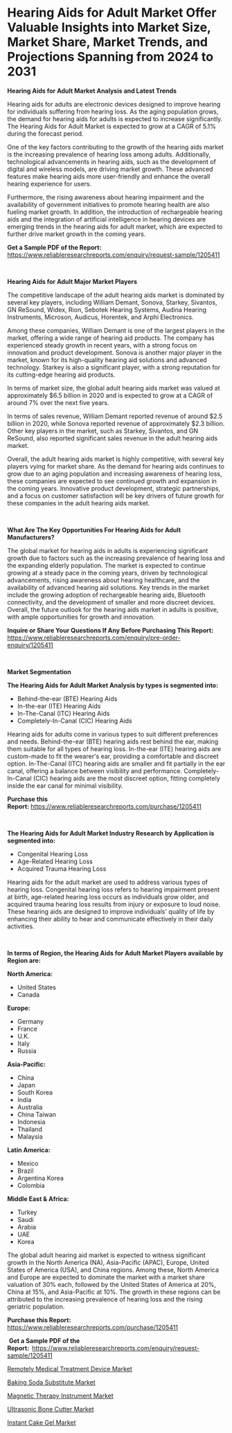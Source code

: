 <p><h1>Hearing Aids for Adult Market Offer Valuable Insights into Market Size, Market Share, Market Trends, and Projections Spanning from 2024 to 2031</h1></p><p><strong>Hearing Aids for Adult Market Analysis and Latest Trends</strong></p>
<p><p>Hearing aids for adults are electronic devices designed to improve hearing for individuals suffering from hearing loss. As the aging population grows, the demand for hearing aids for adults is expected to increase significantly. The Hearing Aids for Adult Market is expected to grow at a CAGR of 5.1% during the forecast period.</p><p>One of the key factors contributing to the growth of the hearing aids market is the increasing prevalence of hearing loss among adults. Additionally, technological advancements in hearing aids, such as the development of digital and wireless models, are driving market growth. These advanced features make hearing aids more user-friendly and enhance the overall hearing experience for users.</p><p>Furthermore, the rising awareness about hearing impairment and the availability of government initiatives to promote hearing health are also fueling market growth. In addition, the introduction of rechargeable hearing aids and the integration of artificial intelligence in hearing devices are emerging trends in the hearing aids for adult market, which are expected to further drive market growth in the coming years.</p></p>
<p><strong>Get a Sample PDF of the Report:&nbsp;</strong> <a href="https://www.reliableresearchreports.com/enquiry/request-sample/1205411">https://www.reliableresearchreports.com/enquiry/request-sample/1205411</a></p>
<p>&nbsp;</p>
<p><strong>Hearing Aids for Adult Major Market Players</strong></p>
<p><p>The competitive landscape of the adult hearing aids market is dominated by several key players, including William Demant, Sonova, Starkey, Sivantos, GN ReSound, Widex, Rion, Sebotek Hearing Systems, Audina Hearing Instruments, Microson, Audicus, Horentek, and Arphi Electronics. </p><p>Among these companies, William Demant is one of the largest players in the market, offering a wide range of hearing aid products. The company has experienced steady growth in recent years, with a strong focus on innovation and product development. Sonova is another major player in the market, known for its high-quality hearing aid solutions and advanced technology. Starkey is also a significant player, with a strong reputation for its cutting-edge hearing aid products.</p><p>In terms of market size, the global adult hearing aids market was valued at approximately $6.5 billion in 2020 and is expected to grow at a CAGR of around 7% over the next five years. </p><p>In terms of sales revenue, William Demant reported revenue of around $2.5 billion in 2020, while Sonova reported revenue of approximately $2.3 billion. Other key players in the market, such as Starkey, Sivantos, and GN ReSound, also reported significant sales revenue in the adult hearing aids market.</p><p>Overall, the adult hearing aids market is highly competitive, with several key players vying for market share. As the demand for hearing aids continues to grow due to an aging population and increasing awareness of hearing loss, these companies are expected to see continued growth and expansion in the coming years. Innovative product development, strategic partnerships, and a focus on customer satisfaction will be key drivers of future growth for these companies in the adult hearing aids market.</p></p>
<p>&nbsp;</p>
<p><strong>What Are The Key Opportunities For Hearing Aids for Adult Manufacturers?</strong></p>
<p><p>The global market for hearing aids in adults is experiencing significant growth due to factors such as the increasing prevalence of hearing loss and the expanding elderly population. The market is expected to continue growing at a steady pace in the coming years, driven by technological advancements, rising awareness about hearing healthcare, and the availability of advanced hearing aid solutions. Key trends in the market include the growing adoption of rechargeable hearing aids, Bluetooth connectivity, and the development of smaller and more discreet devices. Overall, the future outlook for the hearing aids market in adults is positive, with ample opportunities for growth and innovation.</p></p>
<p><strong>Inquire or Share Your Questions If Any Before Purchasing This Report:</strong> <a href="https://www.reliableresearchreports.com/enquiry/pre-order-enquiry/1205411">https://www.reliableresearchreports.com/enquiry/pre-order-enquiry/1205411</a></p>
<p>&nbsp;</p>
<p><strong>Market Segmentation</strong></p>
<p><strong>The Hearing Aids for Adult Market Analysis by types is segmented into:</strong></p>
<p><ul><li>Behind-the-ear (BTE) Hearing Aids</li><li>In-the-ear (ITE) Hearing Aids</li><li>In-The-Canal (ITC) Hearing Aids</li><li>Completely-In-Canal (CIC) Hearing Aids</li></ul></p>
<p><p>Hearing aids for adults come in various types to suit different preferences and needs. Behind-the-ear (BTE) hearing aids rest behind the ear, making them suitable for all types of hearing loss. In-the-ear (ITE) hearing aids are custom-made to fit the wearer's ear, providing a comfortable and discreet option. In-The-Canal (ITC) hearing aids are smaller and fit partially in the ear canal, offering a balance between visibility and performance. Completely-In-Canal (CIC) hearing aids are the most discreet option, fitting completely inside the ear canal for minimal visibility.</p></p>
<p><strong>Purchase this Report:&nbsp;</strong><a href="https://www.reliableresearchreports.com/purchase/1205411">https://www.reliableresearchreports.com/purchase/1205411</a></p>
<p>&nbsp;</p>
<p><strong>The Hearing Aids for Adult Market Industry Research by Application is segmented into:</strong></p>
<p><ul><li>Congenital Hearing Loss</li><li>Age-Related Hearing Loss</li><li>Acquired Trauma Hearing Loss</li></ul></p>
<p><p>Hearing aids for the adult market are used to address various types of hearing loss. Congenital hearing loss refers to hearing impairment present at birth, age-related hearing loss occurs as individuals grow older, and acquired trauma hearing loss results from injury or exposure to loud noise. These hearing aids are designed to improve individuals' quality of life by enhancing their ability to hear and communicate effectively in their daily activities.</p></p>
<p>&nbsp;</p>
<p><strong>In terms of Region, the Hearing Aids for Adult Market Players available by Region are:</strong></p>
<p>
    <p> <strong> North America: </strong>
        <ul>
            <li>United States</li>
            <li>Canada</li>
        </ul>
        </p> 
    <p> <strong> Europe: </strong>
        <ul>
            <li>Germany</li>
            <li>France</li>
            <li>U.K.</li>
            <li>Italy</li>
            <li>Russia</li>
        </ul>
        </p> 
    <p> <strong> Asia-Pacific: </strong>
        <ul>
            <li>China</li>
            <li>Japan</li>
            <li>South Korea</li>
            <li>India</li>
            <li>Australia</li>
            <li>China Taiwan</li>
            <li>Indonesia</li>
            <li>Thailand</li>
            <li>Malaysia</li>
        </ul>
        </p> 
    <p> <strong> Latin America: </strong>
        <ul>
            <li>Mexico</li>
            <li>Brazil</li>
            <li>Argentina Korea</li>
            <li>Colombia</li>
        </ul>
        </p> 
    <p> <strong> Middle East & Africa: </strong>
        <ul>
            <li>Turkey</li>
            <li>Saudi</li>
            <li>Arabia</li>
            <li>UAE</li>
            <li>Korea</li>
        </ul>
    </p>
    </p>
<p><p>The global adult hearing aid market is expected to witness significant growth in the North America (NA), Asia-Pacific (APAC), Europe, United States of America (USA), and China regions. Among these, North America and Europe are expected to dominate the market with a market share valuation of 30% each, followed by the United States of America at 20%, China at 15%, and Asia-Pacific at 10%. The growth in these regions can be attributed to the increasing prevalence of hearing loss and the rising geriatric population.</p></p>
<p><strong>Purchase this Report: </strong><a href="https://www.reliableresearchreports.com/purchase/1205411">https://www.reliableresearchreports.com/purchase/1205411</a></p>
<p>&nbsp;<strong>Get a Sample PDF of the Report:&nbsp;&nbsp;</strong><a href="https://www.reliableresearchreports.com/enquiry/request-sample/1205411">https://www.reliableresearchreports.com/enquiry/request-sample/1205411</a></p>
<p><strong></strong></p>
<p><p><a href="https://github.com/brentleyjimmiealvaradoz4l1rea/Market-Research-Report-List-1/blob/main/remotely-medical-treatment-device-market.md">Remotely Medical Treatment Device Market</a></p><p><a href="https://issuu.com/reportprime-2/docs/baking-soda-substitute-market-size-2030.pptx">Baking Soda Substitute Market</a></p><p><a href="https://github.com/Angelnienowdseej3e45z3p8c/Market-Research-Report-List-1/blob/main/magnetic-therapy-instrument-market.md">Magnetic Therapy Instrument Market</a></p><p><a href="https://medium.com/@elwyncarter2023/analyzing-ultrasonic-bone-cutter-market-global-industry-perspective-and-forecast-2024-to-2031-a618b50e8c23">Ultrasonic Bone Cutter Market</a></p><p><a href="https://issuu.com/reportprime-2/docs/instant-cake-gel-market-size-2030.pptx">Instant Cake Gel Market</a></p></p>